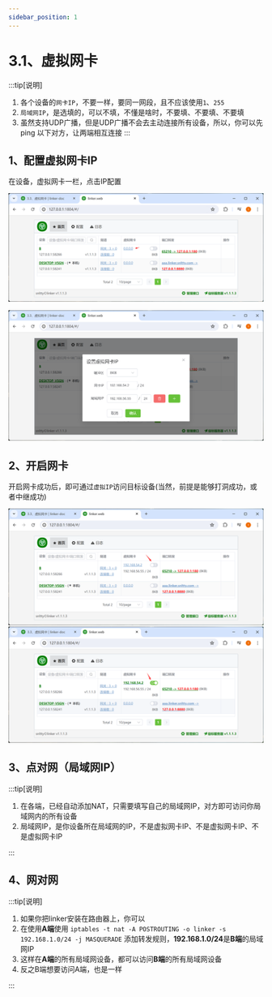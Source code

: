 ```yaml
---
sidebar_position: 1
---
```


# 3.1、虚拟网卡

:::tip[说明]

1. 各个设备的`网卡IP`，不要一样，要同一网段，且不应该使用`1`、`255`
2. `局域网IP`，是选填的，可以不填，不懂是啥时，不要填、不要填、不要填
3. 虽然支持UDP广播，但是UDP广播不会去主动连接所有设备，所以，你可以先 ping 以下对方，让两端相互连接
:::


## 1、配置虚拟网卡IP

在设备，虚拟网卡一栏，点击IP配置

![Docusaurus Plushie](./img/tuntap.png)

![Docusaurus Plushie](./img/tuntap1.png)

## 2、开启网卡

开启网卡成功后，即可通过`虚拟IP`访问目标设备(当然，前提是能够打洞成功，或者中继成功)

![Docusaurus Plushie](./img/tuntap2.png)
![Docusaurus Plushie](./img/tuntap3.png)


## 3、点对网（局域网IP）

:::tip[说明]

1. 在各端，已经自动添加NAT，只需要填写自己的局域网IP，对方即可访问你局域网内的所有设备
2. 局域网IP，是你设备所在局域网的IP，不是虚拟网卡IP、不是虚拟网卡IP、不是虚拟网卡IP

:::


## 4、网对网

:::tip[说明]

1. 如果你把linker安装在路由器上，你可以
2. 在使用**A端**使用 `iptables -t nat -A POSTROUTING -o linker -s 192.168.1.0/24 -j MASQUERADE` 添加转发规则，**192.168.1.0/24**是**B端**的局域网IP
3. 这样在**A端**的所有局域网设备，都可以访问**B端**的所有局域网设备
4. 反之B端想要访问A端，也是一样

:::

